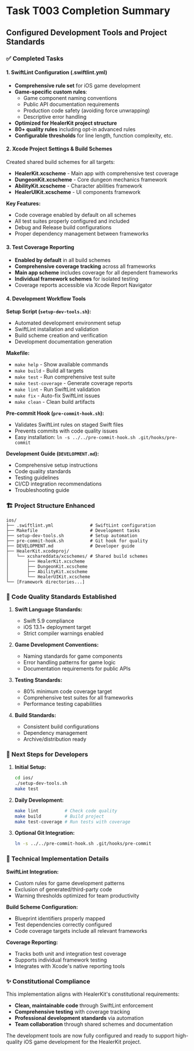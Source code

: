 # Task T003 Completion Summary

## Configured Development Tools and Project Standards

### ✅ Completed Tasks

#### 1. SwiftLint Configuration (.swiftlint.yml)
- **Comprehensive rule set** for iOS game development
- **Game-specific custom rules**:
  - Game component naming conventions
  - Public API documentation requirements
  - Production code safety (avoiding force unwrapping)
  - Descriptive error handling
- **Optimized for HealerKit project structure**
- **80+ quality rules** including opt-in advanced rules
- **Configurable thresholds** for line length, function complexity, etc.

#### 2. Xcode Project Settings & Build Schemes
Created shared build schemes for all targets:
- **HealerKit.xcscheme** - Main app with comprehensive test coverage
- **DungeonKit.xcscheme** - Core dungeon mechanics framework
- **AbilityKit.xcscheme** - Character abilities framework
- **HealerUIKit.xcscheme** - UI components framework

**Key Features:**
- Code coverage enabled by default on all schemes
- All test suites properly configured and included
- Debug and Release build configurations
- Proper dependency management between frameworks

#### 3. Test Coverage Reporting
- **Enabled by default** in all build schemes
- **Comprehensive coverage tracking** across all frameworks
- **Main app scheme** includes coverage for all dependent frameworks
- **Individual framework schemes** for isolated testing
- Coverage reports accessible via Xcode Report Navigator

#### 4. Development Workflow Tools

**Setup Script (`setup-dev-tools.sh`):**
- Automated development environment setup
- SwiftLint installation and validation
- Build scheme creation and verification
- Development documentation generation

**Makefile:**
- `make help` - Show available commands
- `make build` - Build all targets
- `make test` - Run comprehensive test suite
- `make test-coverage` - Generate coverage reports
- `make lint` - Run SwiftLint validation
- `make fix` - Auto-fix SwiftLint issues
- `make clean` - Clean build artifacts

**Pre-commit Hook (`pre-commit-hook.sh`):**
- Validates SwiftLint rules on staged Swift files
- Prevents commits with code quality issues
- Easy installation: `ln -s ../../pre-commit-hook.sh .git/hooks/pre-commit`

**Development Guide (`DEVELOPMENT.md`):**
- Comprehensive setup instructions
- Code quality standards
- Testing guidelines
- CI/CD integration recommendations
- Troubleshooting guide

### 🏗️ Project Structure Enhanced

```
ios/
├── .swiftlint.yml              # SwiftLint configuration
├── Makefile                    # Development tasks
├── setup-dev-tools.sh          # Setup automation
├── pre-commit-hook.sh          # Git hook for quality
├── DEVELOPMENT.md              # Developer guide
├── HealerKit.xcodeproj/
│   └── xcshareddata/xcschemes/ # Shared build schemes
│       ├── HealerKit.xcscheme
│       ├── DungeonKit.xcscheme
│       ├── AbilityKit.xcscheme
│       └── HealerUIKit.xcscheme
└── [Framework directories...]
```

### 🎯 Code Quality Standards Established

1. **Swift Language Standards:**
   - Swift 5.9 compliance
   - iOS 13.1+ deployment target
   - Strict compiler warnings enabled

2. **Game Development Conventions:**
   - Naming standards for game components
   - Error handling patterns for game logic
   - Documentation requirements for public APIs

3. **Testing Standards:**
   - 80% minimum code coverage target
   - Comprehensive test suites for all frameworks
   - Performance testing capabilities

4. **Build Standards:**
   - Consistent build configurations
   - Dependency management
   - Archive/distribution ready

### 🚀 Next Steps for Developers

1. **Initial Setup:**
   ```bash
   cd ios/
   ./setup-dev-tools.sh
   make test
   ```

2. **Daily Development:**
   ```bash
   make lint          # Check code quality
   make build         # Build project
   make test-coverage # Run tests with coverage
   ```

3. **Optional Git Integration:**
   ```bash
   ln -s ../../pre-commit-hook.sh .git/hooks/pre-commit
   ```

### 🔧 Technical Implementation Details

**SwiftLint Integration:**
- Custom rules for game development patterns
- Exclusion of generated/third-party code
- Warning thresholds optimized for team productivity

**Build Scheme Configuration:**
- Blueprint identifiers properly mapped
- Test dependencies correctly configured
- Code coverage targets include all relevant frameworks

**Coverage Reporting:**
- Tracks both unit and integration test coverage
- Supports individual framework testing
- Integrates with Xcode's native reporting tools

### ✨ Constitutional Compliance

This implementation aligns with HealerKit's constitutional requirements:
- **Clean, maintainable code** through SwiftLint enforcement
- **Comprehensive testing** with coverage tracking
- **Professional development standards** via automation
- **Team collaboration** through shared schemes and documentation

The development tools are now fully configured and ready to support high-quality iOS game development for the HealerKit project.
